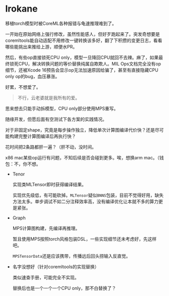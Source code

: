 # Irokane

移植torch模型时被CoreML各种报错与龟速推理难到了。

一开始在原始网络上强行修改，虽然性能感人，但好歹跑起来了。突发奇想要是coremltools能自动适配不用修改一键转换该多好，翻了下积攒的变更日志，看看哪些能挑出来推给上游，顺便水PR。

然后，有些op直接锁死CPU only，模型一旦降回CPU就回不去辣。麻了，如果最终锁死CPU，解决转换问题的等价替换纯属自欺欺人。MIL Ops文档完全没有op细节，还被Xcode 16预告会显示op无法加速原因给骗了，甚至有直接隐藏CPU only op的bug，血压暴涨。

好累，不想爱了。

> 不行，云老婆就是我所有的爱。

思来想去只能手动拆模型，CPU only部分使用MPS重写。

随缘开发，但愿后面有空测试下各方案的实践情况。



对于非固定shape，究竟是每步操作独立，降低单次计算图编译代价快？还是尽可能构建完整计算图编译后再执行快？

花时间把2条路都肝一遍？（肝不动，没时间。

x86 mac某些op运行有问题，不知后续是否会碰到更多。唉，想换arm mac。（钱包：不，你不想。



- Tenor

  实现类MLTensor即时获得编译结果。

  实现优先级低，有可能砍掉。`MLTensor`疑似`BNNS`包装，目前不觉得好用，缺失方法太多。单步调试不如二分注释效率高，没有编译优化让本就不多的算力更是紧张。

- Graph

  MPS计算图构建，先编译再推理。

  暂且使用MPS按照torch风格包装DSL，一些实现细节还未考虑好，先这样吧。

  `MPSTensorData`还是应该携带，传播远后回头捞输入反直觉。

- 名字没想好（针对coremltools的实现替换）

  类似速查手册，可能完全不实现。

  替换后也是一个一个一个CPU only，那不白替换了？



